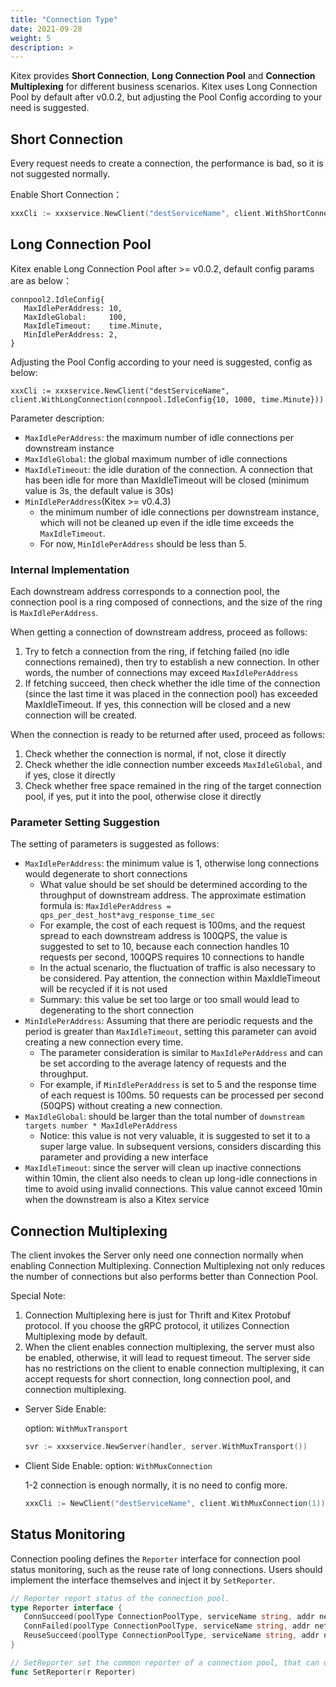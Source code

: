 ```yaml
---
title: "Connection Type"
date: 2021-09-28
weight: 5
description: >
---
```


Kitex provides **Short Connection**,  **Long Connection Pool** and **Connection Multiplexing** for different business scenarios. Kitex uses Long Connection Pool by default after v0.0.2, but adjusting the Pool Config according to your need is suggested.

## Short Connection

Every request needs to create a connection, the performance is bad, so it is not suggested normally.

Enable Short Connection：

```go
xxxCli := xxxservice.NewClient("destServiceName", client.WithShortConnection())
```

## Long Connection Pool

Kitex enable Long Connection Pool after >= v0.0.2, default config params are as below：

```
connpool2.IdleConfig{
   MaxIdlePerAddress: 10,
   MaxIdleGlobal:     100,
   MaxIdleTimeout:    time.Minute,
   MinIdlePerAddress: 2,
}
```

Adjusting the Pool Config according to your need is suggested, config as below:

```
xxxCli := xxxservice.NewClient("destServiceName", client.WithLongConnection(connpool.IdleConfig{10, 1000, time.Minute}))
```

Parameter description:

- `MaxIdlePerAddress`: the maximum number of idle connections per downstream instance
- `MaxIdleGlobal`: the global maximum number of idle connections
- `MaxIdleTimeout`: the idle duration of the connection. A connection that has been idle for more than MaxIdleTimeout will be closed (minimum value is 3s, the default value is 30s)
- `MinIdlePerAddress`(Kitex >= v0.4.3)
  - the minimum number of idle connections per downstream instance, which will not be cleaned up even if the idle time exceeds the `MaxIdleTimeout`.
  - For now, `MinIdlePerAddress` should be less than 5.
### Internal Implementation

Each downstream address corresponds to a connection pool, the connection pool is a ring composed of connections, and the size of the ring is `MaxIdlePerAddress`.

When getting a connection of downstream address, proceed as follows:
1. Try to fetch a connection from the ring, if fetching failed (no idle connections remained), then try to establish a new connection. In other words, the number of connections may exceed `MaxIdlePerAddress`
2. If fetching succeed, then check whether the idle time of the connection (since the last time it was placed in the connection pool) has exceeded MaxIdleTimeout. If yes, this connection will be closed and a new connection will be created.

When the connection is ready to be returned after used, proceed as follows:

1. Check whether the connection is normal, if not, close it directly
2. Check whether the idle connection number exceeds  `MaxIdleGlobal`, and if yes, close it directly
3. Check whether free space remained in the ring of the target connection pool, if yes, put it into the pool, otherwise close it directly

### Parameter Setting Suggestion

The setting of parameters is suggested as follows:
- `MaxIdlePerAddress`: the minimum value is 1, otherwise long connections would degenerate to short connections
  - What value should be set should be determined according to the throughput of downstream address. The approximate estimation formula is: `MaxIdlePerAddress = qps_per_dest_host*avg_response_time_sec`
  - For example, the cost of each request is 100ms, and the request spread to each downstream address is 100QPS, the value is suggested to set to 10, because each connection handles 10 requests per second, 100QPS requires 10 connections to handle
  - In the actual scenario, the fluctuation of traffic is also necessary to be considered. Pay attention, the connection within MaxIdleTimeout will be recycled if it is not used
  - Summary: this value be set too large or too small would lead to degenerating to the short connection
- `MinIdlePerAddress`: Assuming that there are periodic requests and the period is greater than `MaxIdleTimeout`, setting this parameter can avoid creating a new connection every time.
  - The parameter consideration is similar to `MaxIdlePerAddress` and can be set according to the average latency of requests and the throughput.
  - For example, if `MinIdlePerAddress` is set to 5 and the response time of each request is 100ms. 50 requests can be processed per second (50QPS) without creating a new connection.
- `MaxIdleGlobal`: should be larger than the total number of `downstream targets number * MaxIdlePerAddress`
  - Notice: this value is not very valuable, it is suggested to set it to a super large value. In subsequent versions, considers discarding this parameter and providing a new interface
- `MaxIdleTimeout`: since the server will clean up inactive connections within 10min, the client also needs to clean up long-idle connections in time to avoid using invalid connections. This value cannot exceed 10min when the downstream is also a Kitex service

## Connection Multiplexing

The client invokes the Server only need one connection normally when enabling Connection Multiplexing. Connection Multiplexing not only reduces the number of connections but also performs better than Connection Pool.

Special Note:

1. Connection Multiplexing here is just for Thrift and Kitex Protobuf protocol. If you choose the gRPC protocol, it utilizes Connection Multiplexing mode by default.
2. When the client enables connection multiplexing, the server must also be enabled, otherwise, it will lead to request timeout. The server side has no restrictions on the client to enable connection multiplexing, it can accept requests for short connection, long connection pool, and connection multiplexing.

- Server Side Enable:

  option: `WithMuxTransport`

  ```go
  svr := xxxservice.NewServer(handler, server.WithMuxTransport())
  ```

- Client Side Enable:
  option: `WithMuxConnection`

  1-2 connection is enough normally, it is no need to config more.

  ```go
  xxxCli := NewClient("destServiceName", client.WithMuxConnection(1))
  ```

##

## Status Monitoring

Connection pooling defines the `Reporter` interface for connection pool status monitoring, such as the reuse rate of long connections.
Users should implement the interface themselves and inject it by `SetReporter`.

```go
// Reporter report status of the connection pool.
type Reporter interface {
   ConnSucceed(poolType ConnectionPoolType, serviceName string, addr net.Addr)
   ConnFailed(poolType ConnectionPoolType, serviceName string, addr net.Addr)
   ReuseSucceed(poolType ConnectionPoolType, serviceName string, addr net.Addr)
}

// SetReporter set the common reporter of a connection pool, that can only be set once.
func SetReporter(r Reporter)
```
